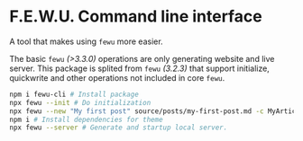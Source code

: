 # F.E.W.U. Command line interface

A tool that makes using `fewu` more easier.

The basic `fewu` _(>3.3.0)_ operations are only generating website and live server. This package is splited from `fewu` _(3.2.3)_ that support initialize, quickwrite and other operations not included in core `fewu`.

```sh
npm i fewu-cli # Install package
npx fewu --init # Do initialization
npx fewu --new "My first post" source/posts/my-first-post.md -c MyArticles -t FirstOfAll
npm i # Install dependencies for theme
npx fewu --server # Generate and startup local server.
```